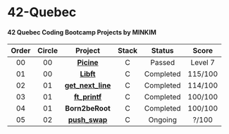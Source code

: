 # 42-Quebec
#### 42 Quebec Coding Bootcamp Projects by MINKIM

|Order|Circle|Project|Stack|Status|Score|
|:---:|:---:|:---:|:---:|:---:|:---:|
|00|00|[**Picine**](https://github.com/MinsuKin/42-Quebec/tree/main/00_PISCINE)|C|Passed|Level 7|
|01|00|[**Libft**](https://github.com/MinsuKin/42-Quebec/tree/main/01_LIBFT)|C|Completed|115/100|
|02|01|[**get_next_line**](https://github.com/MinsuKin/42-Quebec/tree/main/02_GET_NEXT_LINE)|C|Completed|114/100|
|03|01|[**ft_printf**](https://github.com/MinsuKin/42-Quebec/tree/main/03_FT_PRINTF)|C|Completed|100/100|
|04|01|**Born2beRoot**|C|Completed|100/100|
|05|02|[**push_swap**](https://github.com/MinsuKin/42-Quebec/tree/main/04_PUSH_SWAP)|C|Ongoing|?/100|
